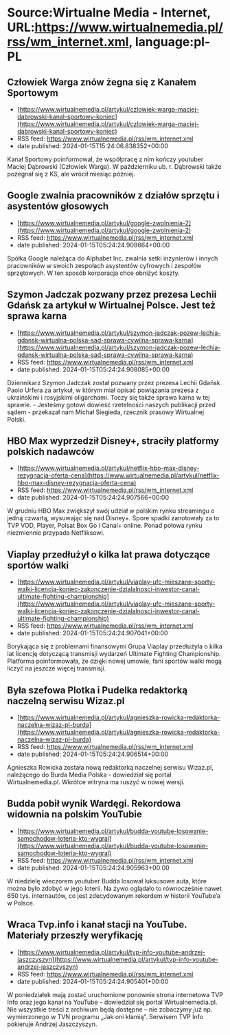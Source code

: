 # Source:Wirtualne Media - Internet, URL:https://www.wirtualnemedia.pl/rss/wm_internet.xml, language:pl-PL

## Człowiek Warga znów żegna się z Kanałem Sportowym
 - [https://www.wirtualnemedia.pl/artykul/czlowiek-warga-maciej-dabrowski-kanal-sportowy-koniec](https://www.wirtualnemedia.pl/artykul/czlowiek-warga-maciej-dabrowski-kanal-sportowy-koniec)
 - RSS feed: https://www.wirtualnemedia.pl/rss/wm_internet.xml
 - date published: 2024-01-15T15:24:06.838352+00:00

Kanał Sportowy poinformował, że współpracę z nim kończy youtuber Maciej Dąbrowski (Człowiek Warga). W październiku ub. r. Dąbrowski także pożegnał się z KS, ale wrócił miesiąc później.

## Google zwalnia pracowników z działów sprzętu i asystentów głosowych
 - [https://www.wirtualnemedia.pl/artykul/google-zwolnienia-2](https://www.wirtualnemedia.pl/artykul/google-zwolnienia-2)
 - RSS feed: https://www.wirtualnemedia.pl/rss/wm_internet.xml
 - date published: 2024-01-15T05:24:24.908664+00:00

Spółka Google należąca do Alphabet Inc. zwalnia setki inżynierów i innych pracowników w swoich zespołach asystentów cyfrowych i zespołów sprzętowych. W ten sposób korporacja chce obniżyć koszty.

## Szymon Jadczak pozwany przez prezesa Lechii Gdańsk za artykuł w Wirtualnej Polsce. Jest też sprawa karna
 - [https://www.wirtualnemedia.pl/artykul/szymon-jadczak-pozew-lechia-gdansk-wirtualna-polska-sad-sprawa-cywilna-sprawa-karna](https://www.wirtualnemedia.pl/artykul/szymon-jadczak-pozew-lechia-gdansk-wirtualna-polska-sad-sprawa-cywilna-sprawa-karna)
 - RSS feed: https://www.wirtualnemedia.pl/rss/wm_internet.xml
 - date published: 2024-01-15T05:24:24.908085+00:00

Dziennikarz Szymon Jadczak został pozwany przez prezesa Lechii Gdańsk Paolo Urfera za artykuł, w którym miał opisać powiązania prezesa z ukraińskimi i rosyjskimi oligarchami. Toczy się także sprawa karna w tej sprawie. - Jesteśmy gotowi dowieść rzetelności naszych publikacji przed sądem - przekazał nam Michał Siegieda, rzecznik prasowy Wirtualnej Polski.

## HBO Max wyprzedził Disney+, straciły platformy polskich nadawców
 - [https://www.wirtualnemedia.pl/artykul/netflix-hbo-max-disney-rezygnacja-oferta-cena](https://www.wirtualnemedia.pl/artykul/netflix-hbo-max-disney-rezygnacja-oferta-cena)
 - RSS feed: https://www.wirtualnemedia.pl/rss/wm_internet.xml
 - date published: 2024-01-15T05:24:24.907566+00:00

W grudniu HBO Max zwiększył swój udział w polskim rynku streamingu o jedną czwartą, wysuwając się nad Disney+. Spore spadki zanotowały za to TVP VOD, Player, Polsat Box Go i Canal+ online. Ponad połowa rynku niezmiennie przypada Netfliksowi.

## Viaplay przedłużył o kilka lat prawa dotyczące sportów walki
 - [https://www.wirtualnemedia.pl/artykul/viaplay-ufc-mieszane-sporty-walki-licencja-koniec-zakonczenie-dzialalnosci-inwestor-canal-ultimate-fighting-championship](https://www.wirtualnemedia.pl/artykul/viaplay-ufc-mieszane-sporty-walki-licencja-koniec-zakonczenie-dzialalnosci-inwestor-canal-ultimate-fighting-championship)
 - RSS feed: https://www.wirtualnemedia.pl/rss/wm_internet.xml
 - date published: 2024-01-15T05:24:24.907041+00:00

Borykająca się z problemami finansowymi Grupa Viaplay przedłużyła o kilka lat licencję dotyczącą transmisji wydarzeń Ultimate Fighting Championship. Platforma poinformowała, że dzięki nowej umowie, fani sportów walki mogą liczyć na jeszcze więcej transmisji.

## Była szefowa Plotka i Pudelka redaktorką naczelną serwisu Wizaz.pl
 - [https://www.wirtualnemedia.pl/artykul/agnieszka-rowicka-redaktorka-naczelna-wizaz-pl-burda](https://www.wirtualnemedia.pl/artykul/agnieszka-rowicka-redaktorka-naczelna-wizaz-pl-burda)
 - RSS feed: https://www.wirtualnemedia.pl/rss/wm_internet.xml
 - date published: 2024-01-15T05:24:24.906514+00:00

Agnieszka Rowicka została nową redaktorką naczelnej serwisu Wizaz.pl, należącego do Burda Media Polska - dowiedział się portal Wirtualnemedia.pl. Wkrótce witryna ma ruszyć w nowej wersji.

## Budda pobił wynik Wardęgi. Rekordowa widownia na polskim YouTubie
 - [https://www.wirtualnemedia.pl/artykul/budda-youtube-losowanie-samochodow-loteria-kto-wygral](https://www.wirtualnemedia.pl/artykul/budda-youtube-losowanie-samochodow-loteria-kto-wygral)
 - RSS feed: https://www.wirtualnemedia.pl/rss/wm_internet.xml
 - date published: 2024-01-15T05:24:24.905963+00:00

W niedzielę wieczorem youtuber Budda losował luksusowe auta, które można było zdobyć w jego loterii. Na żywo oglądało to równocześnie nawet 650 tys. internautów, co jest zdecydowanym rekordem w historii YouTube’a w Polsce.

## Wraca Tvp.info i kanał stacji na YouTube. Materiały przeszły weryfikację
 - [https://www.wirtualnemedia.pl/artykul/tvp-info-youtube-andrzej-jaszczyszyn](https://www.wirtualnemedia.pl/artykul/tvp-info-youtube-andrzej-jaszczyszyn)
 - RSS feed: https://www.wirtualnemedia.pl/rss/wm_internet.xml
 - date published: 2024-01-15T05:24:24.905401+00:00

W poniedziałek mają zostać uruchomione ponownie strona internetowa TVP Info oraz jego kanał na YouTube – dowiedział się portal Wirtualnemedia.pl. Nie wszystkie treści z archiwum będą dostępne – nie zobaczymy już np. wymierzonego w TVN programu „Jak oni kłamią”. Serwisem TVP Info pokieruje Andrzej Jaszczyszyn.

